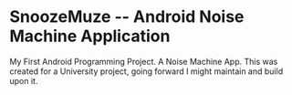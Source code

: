 SnoozeMuze -- Android Noise Machine Application
==========

My First Android Programming Project. A Noise Machine App. This was created for a University project, 
going forward I might maintain and build upon it.
